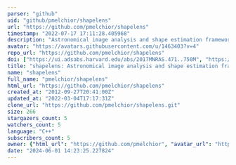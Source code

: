 ```yaml
---
parser: "github"
uid: "github/pmelchior/shapelens"
url: "https://github.com/pmelchior/shapelens"
timestamp: "2022-07-17 17:11:28.405968"
description: "Astronomical image analysis and shape estimation framework"
avatar: "https://avatars.githubusercontent.com/u/1463403?v=4"
repo_url: "https://github.com/pmelchior/shapelens"
doi: ["https://ui.adsabs.harvard.edu/abs/2017MNRAS.471..750M", "https://ui.adsabs.harvard.edu/abs/2021ascl.soft07015M/abstract"]
title: "shapelens: Astronomical image analysis and shape estimation framework"
name: "shapelens"
full_name: "pmelchior/shapelens"
html_url: "https://github.com/pmelchior/shapelens"
created_at: "2012-09-27T20:41:00Z"
updated_at: "2022-03-04T17:17:31Z"
clone_url: "https://github.com/pmelchior/shapelens.git"
size: 266
stargazers_count: 5
watchers_count: 5
language: "C++"
subscribers_count: 5
owner: {"html_url": "https://github.com/pmelchior", "avatar_url": "https://avatars.githubusercontent.com/u/1463403?v=4", "login": "pmelchior", "type": "User"}
date: "2024-06-01 14:23:25.227824"
---
```

